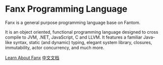 # Fanx Programming Language

Fanx is a general purpose programming language base on Fantom.

It is an object oriented, functional programming language designed to cross compile to JVM, .NET, JavaScript, C and LLVM.
It features a familiar Java-like syntax, static (and dynamic) typing, elegant system library, closures, immutability, actor concurrency, and much more.

[Learn About Fanx](https://github.com/chunquedong/fanx/blob/master/doc/Index.md)
[中文文档](https://zhuanlan.zhihu.com/p/63336794)